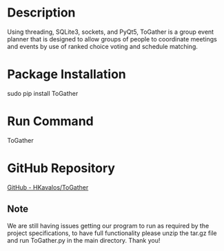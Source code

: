 # Description

Using threading, SQLite3, sockets, and PyQt5, ToGather is a group event planner that is designed to allow groups of people to coordinate meetings and events by use of ranked choice voting and schedule matching. 

# Package Installation

sudo pip install ToGather

# Run Command

ToGather

# GitHub Repository

[GitHub - HKavalos/ToGather](https://github.com/HKavalos/ToGather)



## Note

We are still having issues getting our program to run as required by the project specifications, to have full functionality please unzip the tar.gz file and run ToGather.py in the main directory. Thank you!
